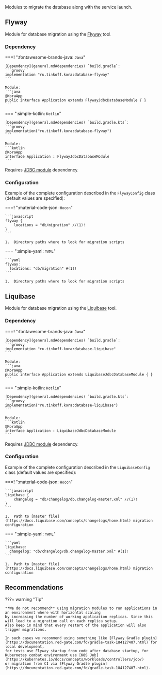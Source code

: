 Modules to migrate the database along with the service launch.

## Flyway

Module for database migration using the [Flyway](https://documentation.red-gate.com/fd) tool.

### Dependency

===! ":fontawesome-brands-java: `Java`"

    [Dependency](general.md#dependencies) `build.gradle`:
    ```groovy
    implementation "ru.tinkoff.kora:database-flyway"
    ```

    Module:
    ```java
    @KoraApp
    public interface Application extends FlywayJdbcDatabaseModule { }
    ```

=== ":simple-kotlin: `Kotlin`"

    [Dependency](general.md#dependencies) `build.gradle.kts`:
    ```groovy
    implementation("ru.tinkoff.kora:database-flyway")
    ```

    Module:
    ```kotlin
    @KoraApp
    interface Application : FlywayJdbcDatabaseModule
    ```

Requires [JDBC module](database-jdbc.md) dependency.

### Configuration

Example of the complete configuration described in the `FlywayConfig` class (default values are specified):

===! ":material-code-json: `Hocon`"

    ```javascript
    flyway {
        locations = "db/migration" //(1)!
    }
    ```

    1.  Directory paths where to look for migration scripts

=== ":simple-yaml: `YAML`"

    ```yaml
    flyway:
      locations: "db/migration" #(1)!
    ```

    1.  Directory paths where to look for migration scripts

## Liquibase

Module for database migration using the [Liquibase](https://www.liquibase.com/supported-databases) tool.

### Dependency

===! ":fontawesome-brands-java: `Java`"

    [Dependency](general.md#dependencies) `build.gradle`:
    ```groovy
    implementation "ru.tinkoff.kora:database-liquibase"
    ```

    Module:
    ```java
    @KoraApp
    public interface Application extends LiquibaseJdbcDatabaseModule { }
    ```

=== ":simple-kotlin: `Kotlin`"

    [Dependency](general.md#dependencies) `build.gradle.kts`:
    ```groovy
    implementation("ru.tinkoff.kora:database-liquibase")
    ```

    Module:
    ```kotlin
    @KoraApp
    interface Application : LiquibaseJdbcDatabaseModule
    ```

Requires [JDBC module](database-jdbc.md) dependency.

### Configuration

Example of the complete configuration described in the `LiquibaseConfig` class (default values are specified):

===! ":material-code-json: `Hocon`"

    ```javascript
    liquibase {
        changelog = "db/changelog/db.changelog-master.xml" //(1)!
    }
    ```

    1.  Path to [master file](https://docs.liquibase.com/concepts/changelogs/home.html) migration configuration

=== ":simple-yaml: `YAML`"

    ```yaml
    liquibase:
      changelog: "db/changelog/db.changelog-master.xml" #(1)!
    ```

    1.  Path to [master file](https://docs.liquibase.com/concepts/changelogs/home.html) migration configuration

## Recommendations

???+ warning "Tip"

    **We do not recommend** using migration modules to run applications in an environment where with horizontal scaling 
    by increasing the number of working application replicas. Since this will lead to a migration call on each replica setup.
    Also keep in mind that every restart of the application will also trigger migrations.

    In such cases we recommend using something like [Flyway Gradle plugin](https://documentation.red-gate.com/fd/gradle-task-184127407.html) for local development,
    for tests use Flyway startup from code after database startup, for Kubernetes combat environment use [K8S Job](https://kubernetes.io/docs/concepts/workloads/controllers/job/)
    or migration from CI via [Flyway Gradle plugin](https://documentation.red-gate.com/fd/gradle-task-184127407.html).
